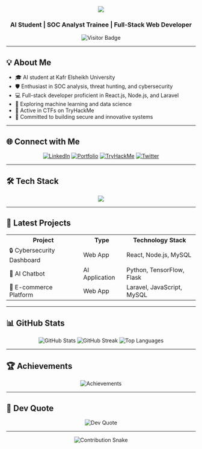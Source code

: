 <div align="center">
  <img src="https://readme-typing-svg.herokuapp.com?font=Roboto+Mono&size=35&duration=4000&pause=1000&color=00D4B8&center=true&vCenter=true&width=500&height=70&lines=Hello!+👋;I'm+Essam+Abo+Elmgd!;AI+%26+Cybersecurity+Innovator" />
</div>

<h3 align="center">AI Student | SOC Analyst Trainee | Full-Stack Web Developer</h3>

<p align="center">
  <img src="https://visitor-badge.laobi.icu/badge?page_id=essamaboelmgd.essamaboelmgd" alt="Visitor Badge" />
</p>

---

## 💡 About Me

- 🎓 AI student at Kafr Elsheikh University
- 🛡️ Enthusiast in SOC analysis, threat hunting, and cybersecurity
- 💻 Full-stack developer proficient in React.js, Node.js, and Laravel
- 🧠 Exploring machine learning and data science
- 🧪 Active in CTFs on TryHackMe
- 🚀 Committed to building secure and innovative systems

---

## 🌐 Connect with Me

<p align="center">
  <a href="https://www.linkedin.com/in/essam-abo-elmgd-130288245"><img src="https://img.shields.io/badge/LinkedIn-0077B5?style=for-the-badge&logo=linkedin&logoColor=white" alt="LinkedIn"></a>
  <a href="https://esamaboelmgd.github.io/portfolio/"><img src="https://img.shields.io/badge/Portfolio-000000?style=for-the-badge&logo=github&logoColor=white" alt="Portfolio"></a>
  <a href="https://tryhackme.com/p/EssamAboElmgd"><img src="https://img.shields.io/badge/TryHackMe-FF0000?style=for-the-badge&logo=tryhackme&logoColor=white" alt="TryHackMe"></a>
  <a href="https://twitter.com/"><img src="https://img.shields.io/badge/Twitter-1DA1F2?style=for-the-badge&logo=twitter&logoColor=white" alt="Twitter"></a>
</p>

---

## 🛠️ Tech Stack

<p align="center">
  <img src="https://skillicons.dev/icons?i=cpp,python,js,html,css,react,nodejs,laravel,bootstrap,kali,wireshark,burpsuite,metasploit,nmap,mysql,git,docker" />
</p>

---

## 🚀 Latest Projects

<p align="center">
  <table>
    <tr>
      <th>Project</th>
      <th>Type</th>
      <th>Technology Stack</th>
    </tr>
    <tr>
      <td>🔒 Cybersecurity Dashboard</td>
      <td>Web App</td>
      <td>React, Node.js, MySQL</td>
    </tr>
    <tr>
      <td>🤖 AI Chatbot</td>
      <td>AI Application</td>
      <td>Python, TensorFlow, Flask</td>
    </tr>
    <tr>
      <td>🛒 E-commerce Platform</td>
      <td>Web App</td>
      <td>Laravel, JavaScript, MySQL</td>
    </tr>
  </table>
</p>

---

## 📊 GitHub Stats

<p align="center">
  <img src="https://github-readme-stats.vercel.app/api?username=essamaboelmgd&theme=dracula&hide_border=true&show_icons=true" alt="GitHub Stats" />
  <img src="https://github-readme-streak-stats.herokuapp.com/?user=essamaboelmgd&theme=dracula&hide_border=true" alt="GitHub Streak" />
  <img src="https://github-readme-stats.vercel.app/api/top-langs/?username=essamaboelmgd&layout=compact&theme=dracula&hide_border=true" alt="Top Languages" />
</p>

---

## 🏆 Achievements

<p align="center">
  <img src="https://github-profile-trophy.vercel.app/?username=essamaboelmgd&theme=onedark&no-frame=true&margin-w=4" alt="Achievements" />
</p>

---

## 💬 Dev Quote

<p align="center">
  <img src="https://quotes-github-readme.vercel.app/api?type=horizontal&theme=dracula" alt="Dev Quote" />
</p>

---

<p align="center">
  <img src="https://raw.githubusercontent.com/essamaboelmgd/essamaboelmgd/output/github-contribution-grid-snake-dark.svg" alt="Contribution Snake" />
</p>